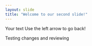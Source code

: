 ```yaml
---
layout: slide
title: "Welcome to our second slide!"
---
```

Your text
Use the left arrow to go back!

Testing changes and reviewing 
